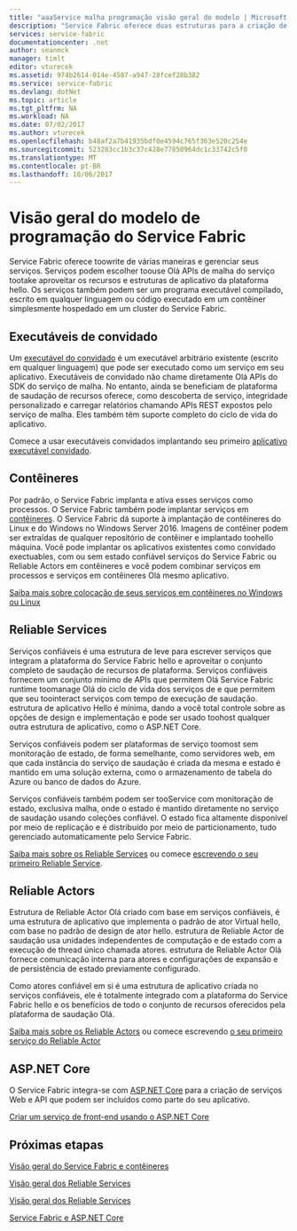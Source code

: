 ```yaml
---
title: "aaaService malha programação visão geral do modelo | Microsoft Docs"
description: "Service Fabric oferece duas estruturas para a criação de serviços: Olá a estrutura de serviços de saudação e da estrutura de ator. Elas oferecem vantagens e desvantagens distintas com relação à simplicidade e ao controle."
services: service-fabric
documentationcenter: .net
author: seanmck
manager: timlt
editor: vturecek
ms.assetid: 974b2614-014e-4587-a947-28fcef28b382
ms.service: service-fabric
ms.devlang: dotNet
ms.topic: article
ms.tgt_pltfrm: NA
ms.workload: NA
ms.date: 07/02/2017
ms.author: vturecek
ms.openlocfilehash: b48af2a7b41935bdf0e4594c765f363e520c254e
ms.sourcegitcommit: 523283cc1b3c37c428e77850964dc1c33742c5f0
ms.translationtype: MT
ms.contentlocale: pt-BR
ms.lasthandoff: 10/06/2017
---
```

# <a name="service-fabric-programming-model-overview"></a>Visão geral do modelo de programação do Service Fabric
Service Fabric oferece toowrite de várias maneiras e gerenciar seus serviços. Serviços podem escolher toouse Olá APIs de malha do serviço tootake aproveitar os recursos e estruturas de aplicativo da plataforma hello. Os serviços também podem ser um programa executável compilado, escrito em qualquer linguagem ou código executado em um contêiner simplesmente hospedado em um cluster do Service Fabric.

## <a name="guest-executables"></a>Executáveis de convidado
Um [executável do convidado](service-fabric-deploy-existing-app.md) é um executável arbitrário existente (escrito em qualquer linguagem) que pode ser executado como um serviço em seu aplicativo. Executáveis de convidado não chame diretamente Olá APIs do SDK do serviço de malha. No entanto, ainda se beneficiam de plataforma de saudação de recursos oferece, como descoberta de serviço, integridade personalizado e carregar relatórios chamando APIs REST expostos pelo serviço de malha. Eles também têm suporte completo do ciclo de vida do aplicativo.

Comece a usar executáveis convidados implantando seu primeiro [aplicativo executável convidado](service-fabric-deploy-existing-app.md).

## <a name="containers"></a>Contêineres
Por padrão, o Service Fabric implanta e ativa esses serviços como processos. O Service Fabric também pode implantar serviços em [contêineres](service-fabric-containers-overview.md). O Service Fabric dá suporte à implantação de contêineres do Linux e do Windows no Windows Server 2016. Imagens de contêiner podem ser extraídas de qualquer repositório de contêiner e implantado toohello máquina. Você pode implantar os aplicativos existentes como convidado exectuables, com ou sem estado confiável serviços do Service Fabric ou Reliable Actors em contêineres e você podem combinar serviços em processos e serviços em contêineres Olá mesmo aplicativo.

[Saiba mais sobre colocação de seus serviços em contêineres no Windows ou Linux](service-fabric-deploy-container.md)

## <a name="reliable-services"></a>Reliable Services
Serviços confiáveis é uma estrutura de leve para escrever serviços que integram a plataforma do Service Fabric hello e aproveitar o conjunto completo de saudação de recursos de plataforma. Serviços confiáveis fornecem um conjunto mínimo de APIs que permitem Olá Service Fabric runtime toomanage Olá do ciclo de vida dos serviços de e que permitem que seu toointeract serviços com tempo de execução de saudação. estrutura de aplicativo Hello é mínima, dando a você total controle sobre as opções de design e implementação e pode ser usado toohost qualquer outra estrutura de aplicativo, como o ASP.NET Core.

Serviços confiáveis podem ser plataformas de serviço toomost sem monitoração de estado, de forma semelhante, como servidores web, em que cada instância do serviço de saudação é criada da mesma e estado é mantido em uma solução externa, como o armazenamento de tabela do Azure ou banco de dados do Azure.

Serviços confiáveis também podem ser tooService com monitoração de estado, exclusiva malha, onde o estado é mantido diretamente no serviço de saudação usando coleções confiável. O estado fica altamente disponível por meio de replicação e é distribuído por meio de particionamento, tudo gerenciado automaticamente pelo Service Fabric.

[Saiba mais sobre os Reliable Services](service-fabric-reliable-services-introduction.md) ou comece [escrevendo o seu primeiro Reliable Service](service-fabric-reliable-services-quick-start.md).

## <a name="reliable-actors"></a>Reliable Actors
Estrutura de Reliable Actor Olá criado com base em serviços confiáveis, é uma estrutura de aplicativo que implementa o padrão de ator Virtual hello, com base no padrão de design de ator hello. estrutura de Reliable Actor de saudação usa unidades independentes de computação e de estado com a execução de thread único chamada atores. estrutura de Reliable Actor Olá fornece comunicação interna para atores e configurações de expansão e de persistência de estado previamente configurado.

Como atores confiável em si é uma estrutura de aplicativo criada no serviços confiáveis, ele é totalmente integrado com a plataforma do Service Fabric hello e os benefícios de todo o conjunto de recursos oferecidos pela plataforma de saudação Olá.

[Saiba mais sobre os Reliable Actors](service-fabric-reliable-actors-introduction.md) ou comece escrevendo [o seu primeiro serviço do Reliable Actor](service-fabric-reliable-actors-get-started.md)

## <a name="aspnet-core"></a>ASP.NET Core
O Service Fabric integra-se com [ASP.NET Core](service-fabric-reliable-services-communication-aspnetcore.md) para a criação de serviços Web e API que podem ser incluídos como parte do seu aplicativo. 

[Criar um serviço de front-end usando o ASP.NET Core](service-fabric-add-a-web-frontend.md)

## <a name="next-steps"></a>Próximas etapas
[Visão geral do Service Fabric e contêineres](service-fabric-containers-overview.md)

[Visão geral dos Reliable Services](service-fabric-reliable-services-introduction.md)

[Visão geral dos Reliable Services](service-fabric-reliable-actors-introduction.md)

[Service Fabric e ASP.NET Core ](service-fabric-reliable-services-communication-aspnetcore.md)




